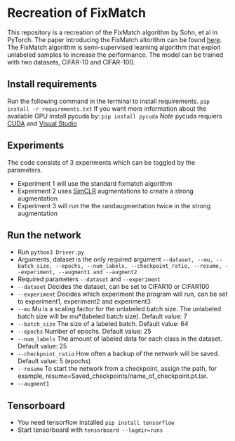 # Recreation of FixMatch
This repository is a recreation of the FixMatch algorithm by Sohn, et al in PyTorch. The paper introducing the FixMatch
altorithm can be found [here](https://arxiv.org/abs/2001.07685). The FixMatch algorithm is semi-supervised learning algorithm
that exploit unlabeled samples to increase the performance. The model can be trained with two datasets, CIFAR-10 and CIFAR-100.

## Install requirements
Run the following command in the terminal to install requirements.
`pip install -r requirements.txt`
If you want more information about the available GPU install pycuda by:
`pip install pycuda`
*Note* pycuda requiers [CUDA](https://developer.nvidia.com/cuda-downloads) and [Visual Studio](https://visualstudio.microsoft.com/)

## Experiments
The code consists of 3 experiments which can be toggled by the parameters.
* Experiment 1 will use the standard fixmatch algorithm
* Experiment 2 uses [SimCLR](https://arxiv.org/abs/2002.05709) augmentations to create a strong augmentation
* Experiment 3 will run the the randaugmentation twice in the strong augmentation

## Run the network
* Run `python3 Driver.py`
* Arguments, dataset is the only required argument `--dataset, --mu, --batch_size, --epochs, --num_labels, --checkpoint_ratio, --resume, --experiment, --augment1 and --augment2`
* Required parameters `--dataset` and `--experiment`
* `--dataset` Decides the dataset, can be set to CIFAR10 or CIFAR100
* `--experiment` Decides which experiment the program will run, can be set to experiment1, experiment2 and experiment3
* `--mu` Mu is a scaling factor for the unlabeled batch size. The unlabeled batch size will be mu*(labeled batch size). Default value: 7
* `--batch_size` The size of a labeled batch. Default value: 64
* `--epochs` Number of epochs. Default value: 25
* `--num_labels` The amount of labeled data for each class in the dataset. Default value: 25
* `--checkpoint_ratio` How often a backup of the network will be saved. Default value: 5 (epochs)
* `--resume` To start the network from a checkpoint, assign the path, for example, resume=Saved_checkpoints/name_of_checkpoint.pt.tar.
* `--augment1`

## Tensorboard
* You need tensorflow installed `pip install tensorflow`
* Start tensorboard with `tensorboard --logdir=runs`
